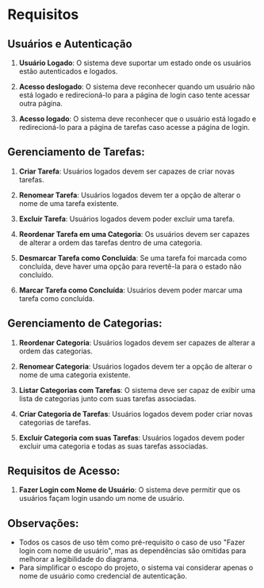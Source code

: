 # Requisitos

## Usuários e Autenticação


1. **Usuário Logado**: O sistema deve suportar um estado onde os usuários estão autenticados e logados.

2. **Acesso deslogado**: O sistema deve reconhecer quando um usuário não está logado e redirecioná-lo para a página de login caso tente acessar outra página.

3. **Acesso logado**: O sistema deve reconhecer que o usuário está logado e redirecioná-lo para a página de tarefas caso acesse a página de login.

## Gerenciamento de Tarefas:

1. **Criar Tarefa**: Usuários logados devem ser capazes de criar novas tarefas.

2. **Renomear Tarefa**: Usuários logados devem ter a opção de alterar o nome de uma tarefa existente.

3. **Excluir Tarefa**: Usuários logados devem poder excluir uma tarefa.

4. **Reordenar Tarefa em uma Categoria**: Os usuários devem ser capazes de alterar a ordem das tarefas dentro de uma categoria.

5. **Desmarcar Tarefa como Concluída**: Se uma tarefa foi marcada como concluída, deve haver uma opção para revertê-la para o estado não concluído.

6. **Marcar Tarefa como Concluída**: Usuários devem poder marcar uma tarefa como concluída.

## Gerenciamento de Categorias:

1. **Reordenar Categoria**: Usuários logados devem ser capazes de alterar a ordem das categorias.

2. **Renomear Categoria**: Usuários logados devem ter a opção de alterar o nome de uma categoria existente.

3. **Listar Categorias com Tarefas**: O sistema deve ser capaz de exibir uma lista de categorias junto com suas tarefas associadas.

4. **Criar Categoria de Tarefas**: Usuários logados devem poder criar novas categorias de tarefas.

5. **Excluir Categoria com suas Tarefas**: Usuários logados devem poder excluir uma categoria e todas as suas tarefas associadas.

## Requisitos de Acesso:

1. **Fazer Login com Nome de Usuário**: O sistema deve permitir que os usuários façam login usando um nome de usuário.

## Observações:

- Todos os casos de uso têm como pré-requisito o caso de uso "Fazer login com nome de usuário", mas as dependências são omitidas para melhorar a legibilidade do diagrama.
- Para simplificar o escopo do projeto, o sistema vai considerar apenas o nome de usuário como credencial de autenticação.
